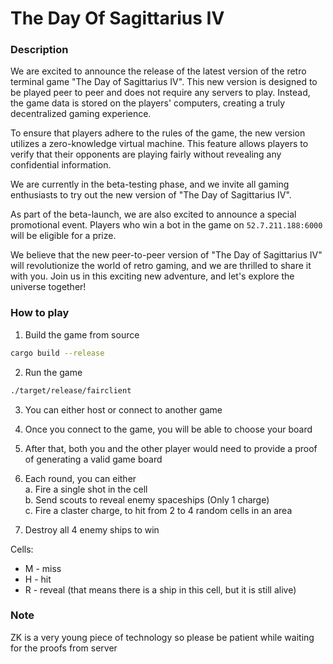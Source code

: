 # The Day Of Sagittarius IV

### Description

We are excited to announce the release of the latest version of the retro terminal game "The Day of Sagittarius IV". This new version is designed to be played peer to peer and does not require any servers to play. Instead, the game data is stored on the players' computers, creating a truly decentralized gaming experience.

To ensure that players adhere to the rules of the game, the new version utilizes a zero-knowledge virtual machine. This feature allows players to verify that their opponents are playing fairly without revealing any confidential information.

We are currently in the beta-testing phase, and we invite all gaming enthusiasts to try out the new version of "The Day of Sagittarius IV".

As part of the beta-launch, we are also excited to announce a special promotional event. Players who win a bot in the game on `52.7.211.188:6000` will be eligible for a prize.

We believe that the new peer-to-peer version of "The Day of Sagittarius IV" will revolutionize the world of retro gaming, and we are thrilled to share it with you. Join us in this exciting new adventure, and let's explore the universe together!

### How to play
1. Build the game from source
```bash
cargo build --release
```

2. Run the game
```bash
./target/release/fairclient
```

3. You can either host or connect to another game

4. Once you connect to the game, you will be able to choose your board

5. After that, both you and the other player would need to provide a proof of generating a valid game board

6. Each round, you can either  
  a. Fire a single shot in the cell  
  b. Send scouts to reveal enemy spaceships (Only 1 charge)  
  c. Fire a claster charge, to hit from 2 to 4 random cells in an area  
7. Destroy all 4 enemy ships to win  

Cells:
 - M - miss
 - H - hit
 - R - reveal (that means there is a ship in this cell, but it is still alive)

### Note

ZK is a very young piece of technology so please be patient while waiting for the proofs from server
